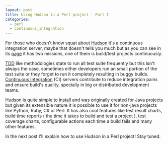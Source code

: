 ```yaml
---
layout: post
title: Using Hudson in a Perl project - Part I
categories:
  - perl
  - continuous_integration 
---
```


For those who doesn't know squat about [Hudson][1] it's a continuous integration server, maybe that doesn't tells you much but as you can see in its [page][2] it has two missions, one of them is build/test projects continuously.

[TDD][3] like methodologies state to run all test suite frequently but this isn't always the case, sometimes either developers run an small portion of the test suite or they forget to run it completely resulting in buggy builds. [Continuous Integration][4] (CI) servers contribute to reduce integration pains and ensure build's quality, specially in big or distributed development teams.

Hudson is quite simple to [install][5] and was originally created for Java projects but given its extensible nature it is possible to use it for non-java projects like Python, Ruby, C# or Perl. It has also cool features like test result charts, build time reports ( the time it takes to build and test a project ), test coverage charts, configurable actions each time a build fails and many other features.

In the next post I'll explain how to use Hudson in a Perl project! Stay tuned.

[1]: http://hudson-ci.org/ "Hudson"
[2]: http://wiki.hudson-ci.org/display/HUDSON/Meet+Hudson "Meet Hudson"
[3]: http://en.wikipedia.org/wiki/Test-driven_development "TDD"
[4]: http://en.wikipedia.org/wiki/Continuous_integration "Continous Integration"
[5]: http://wiki.hudson-ci.org/display/HUDSON/Installing+Hudson "Installing Hudson"